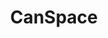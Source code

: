 ---
blog: https://canspace.ca/blog
facebook: https://facebook.com/canspace.ca
logohandle: canspaceca
sort: canspace
title: CanSpace
twitter: https://x.com/canspace_ca
website: https://www.canspace.ca/
---